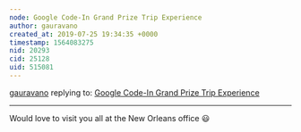 ```yaml
---
node: Google Code-In Grand Prize Trip Experience
author: gauravano
created_at: 2019-07-25 19:34:35 +0000
timestamp: 1564083275
nid: 20293
cid: 25128
uid: 515081
---
```




[gauravano](../profile/gauravano) replying to: [Google Code-In Grand Prize Trip Experience](../notes/gauravano/07-24-2019/google-code-in-grand-prize-trip-experience)

----
Would love to visit you all at the New Orleans office 😃 